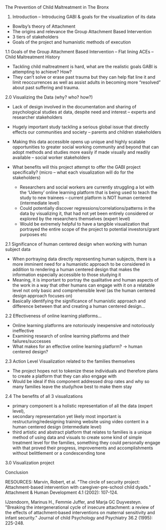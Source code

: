 The Prevention of Child Maltreatment in The Bronx

1.	Introduction – Introducing GABI & goals for the visualization of its data
  - Bowlby’s theory of Attachment 
  - The origins and relevance the Group Attachment Based Intervention
  -	3 tiers of stakeholders 
  -	Goals of the project and humanistic methods of execution

1.1	Goals of the Group Attachment Based Intervention – Flat lining ACEs – Child Maltreatment History
  -	Tackling child maltreatment is hard, what are the realistic goals GABI is attempting to achieve? How?
  -	They can’t solve or erase past trauma but they can help flat line it and limit reoccurrences as well as assist adults in becoming more “resolved” about past suffering and trauma. 

2.0	Visualizing the Data (why? who? how?)
  -	Lack of design involved in the documentation and sharing of psychological studies at data, despite need and interest – experts and researcher stakeholders
  -	Hugely important study tackling a serious global issue that directly effects our communities and society – parents and children stakeholders
  -	Making this data accessible opens up unique and highly scalable opportunities to greater social working community and beyond that can adopt methods and studies more easily if made visually and readily available – social worker stakeholders

- What benefits will this project attempt to offer the GABI project specifically? (micro – what each visualization will do for the stakeholders)
  -	Researchers and social workers are currently struggling a lot with the ‘Udemy’ online learning platform that is being used to teach the study to new trainees – current platform is NOT human centered (intermediate level)
  -	Could potentially discover regressions/correlations/patterns in the data by visualizing it, that had not yet been entirely considered or explored by the researchers themselves (expert level)
  -	Would be extremely helpful to have a tangible visualization that portrayed the entire scope of the project to potential investors/grant purposes etc

2.1	Significance of human centered design when working with human subject data
  -	When portraying data directly representing human subjects, there is a more imminent need for a humanistic approach to be considered in addition to rendering a human centered design that makes the information especially accessible to those studying it
  -	Meaning, it is important to portray the qualitative and human aspects of the work in a way that other humans can engage with it on a relatable level not only basic and comprehensible level (as the human centered design approach focuses on)
  -	Basically identifying the significance of humanistic approach and difference between that and creating a human centered design…

2.2	Effectiveness of online learning platforms…
  -	Online learning platforms are notoriously inexpensive and notoriously ineffective
  -	Examining research of online learning platforms and their failures/successes
  -	What makes for an effective online learning platform? → human centered design? 

2.3	Action Level Visualization related to the families themselves
  -	The project hopes not to tokenize these individuals and therefore plans to create a platform that they can also engage with
  -	Would be ideal if this component addressed drop rates and why so many families leave the study/how best to make them stay

2.4	The benefits of all 3 visualizations 
  -	primary component is a holistic representation of all the data (expert level), 
  -	secondary representation yet likely most important is restructuring/redesigning training website using video content in a human centered design (intermediate level) 
  -	third artistic and abstract platform that relates to families is a unique method of using data and visuals to create some kind of simple treatment level for the families, something they could personally engage with that proved their progress, improvements and accomplishments without belittlement or a condescending tone

3.0 Visualization project

Conclusion

RESOURCES:
Marvin, Robert, et al. "The circle of security project: Attachment-based intervention with caregiver-pre-school child dyads." Attachment & Human Development 4.1 (2002): 107-124.

IJzendoorn, Marinus H., Femmie Juffer, and Marja GC Duyvesteyn. "Breaking the intergenerational cycle of insecure attachment: a review of the effects of attachment‐based interventions on maternal sensitivity and infant security." Journal of child Psychology and Psychiatry 36.2 (1995): 225-248.
